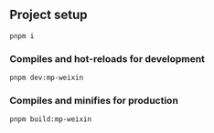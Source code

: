 ## Project setup
```
pnpm i
```

### Compiles and hot-reloads for development
```
pnpm dev:mp-weixin
```

### Compiles and minifies for production
```
pnpm build:mp-weixin
```
